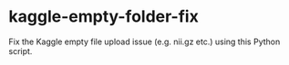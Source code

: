 # kaggle-empty-folder-fix
Fix the Kaggle empty file upload issue (e.g. nii.gz etc.) using this Python script.
